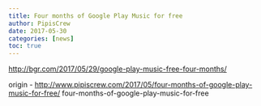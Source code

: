 ```yaml
---
title: Four months of Google Play Music for free
author: PipisCrew
date: 2017-05-30
categories: [news]
toc: true
---
```


http://bgr.com/2017/05/29/google-play-music-free-four-months/

origin - http://www.pipiscrew.com/2017/05/four-months-of-google-play-music-for-free/ four-months-of-google-play-music-for-free